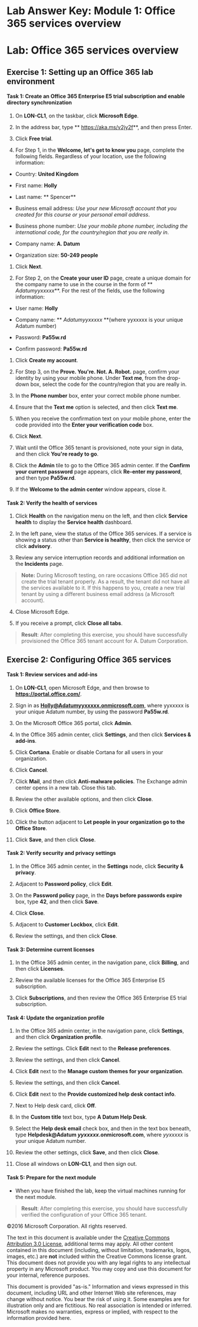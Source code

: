 # Lab Answer Key:  Module 1: Office 365 services overview
# Lab: Office 365 services overview
  
## Exercise 1: Setting up an Office 365 lab environment
  
#### Task 1: Create an Office 365 Enterprise E5 trial subscription and enable directory synchronization
  
1. On  **LON-CL1**, on the taskbar, click  **Microsoft Edge**.

2. In the address bar, type ** https://aka.ms/v2jy2f**, and then press Enter.

3. Click  **Free trial**.

4. For Step 1, in the  **Welcome, let's get to know you** page, complete the following fields. Regardless of your location, use the following information:


  - Country:  **United Kingdom**

  - First name:  **Holly**

  - Last name: ** Spencer**

  - Business email address:  _Use your new Microsoft account that you created for this course or your personal email address_.

  - Business phone number:  _Use your mobile phone number, including the international code, for the country/region that you are really in_.

  - Company name:  **A. Datum**

  - Organization size:  **50-249 people**


1. Click  **Next**.

2. For Step 2, on the  **Create your user ID** page, create a unique domain for the company name to use in the course in the form of ** _Adatumyyxxxxx_**. For the rest of the fields, use the following information:


  - User name:  **Holly**

  - Company name:  ** _Adatumyyxxxxx_ **(where yyxxxxx is your unique Adatum number)

  - Password:  **Pa55w.rd**

  - Confirm password:  **Pa55w.rd**


1. Click  **Create my account**.

2. For Step 3, on the  **Prove. You're. Not. A. Robot.** page, confirm your identity by using your mobile phone. Under **Text me**, from the drop-down box, select the code for the country/region that you are really in.

3. In the  **Phone number** box, enter your correct mobile phone number.

4. Ensure that the  **Text me** option is selected, and then click **Text me**.

5. When you receive the confirmation text on your mobile phone, enter the code provided into the  **Enter your verification code** box.

6. Click  **Next**.

7. Wait until the Office 365 tenant is provisioned, note your sign in data, and then click  **You're ready to go**.

8. Click the  **Admin** tile to go to the Office 365 admin center. If the **Confirm your current password** page appears, click **Re-enter my password**, and then type  **Pa55w.rd**.

9. If the  **Welcome to the admin center** window appears, close it.



#### Task 2: Verify the health of services
  
1. Click  **Health** on the navigation menu on the left, and then click **Service health** to display the **Service health** dashboard.

2. In the left pane, view the status of the Office 365 services. If a service is showing a status other than  **Service is healthy**, then click the service or click  **advisory**.

3. Review any service interruption records and additional information on the  **Incidents** page.
>  **Note:** During Microsoft testing, on rare occasions Office 365 did not create the trial tenant properly. As a result, the tenant did not have all the services available to it. If this happens to you, create a new trial tenant by using a different business email address (a Microsoft account).
4. Close Microsoft Edge.

5. If you receive a prompt, click  **Close all tabs**.


>  **Result**: After completing this exercise, you should have successfully provisioned the Office 365 tenant account for A. Datum Corporation.


## Exercise 2: Configuring Office 365 services
  
#### Task 1: Review services and add-ins
  
1. On  **LON-CL1**, open Microsoft Edge, and then browse to  **https://portal.office.com/**.

2. Sign in as  **Holly@Adatumyyxxxxx.onmicrosoft.com**, where yyxxxxx is your unique Adatum number, by using the password  **Pa55w.rd**.

3. On the Microsoft Office 365 portal, click  **Admin**.

4. In the Office 365 admin center, click  **Settings**, and then click  **Services &amp; add-ins**.

5. Click  **Cortana**. Enable or disable Cortana for all users in your organization.

6. Click  **Cancel**.

7. Click  **Mail**, and then click  **Anti-malware policies**. The Exchange admin center opens in a new tab. Close this tab.

8. Review the other available options, and then click  **Close**.

9. Click  **Office Store**.

10. Click the button adjacent to  **Let people in your organization go to the Office Store**.

11. Click  **Save**, and then click  **Close**.



#### Task 2: Verify security and privacy settings
  
1. In the Office 365 admin center, in the  **Settings** node, click **Security &amp; privacy**.

2. Adjacent to  **Password policy**, click  **Edit**.

3. On the  **Password policy** page, in the **Days before passwords expire** box, type **42**, and then click  **Save**.

4. Click  **Close**.

5. Adjacent to  **Customer Lockbox**, click  **Edit**.

6. Review the settings, and then click  **Close**.



#### Task 3: Determine current licenses
  
1. In the Office 365 admin center, in the navigation pane, click  **Billing**, and then click  **Licenses**.

2. Review the available licenses for the Office 365 Enterprise E5 subscription.

3. Click  **Subscriptions**, and then review the Office 365 Enterprise E5 trial subscription.



#### Task 4: Update the organization profile
  
1. In the Office 365 admin center, in the navigation pane, click  **Settings**, and then click  **Organization profile**.

2. Review the settings. Click  **Edit** next to the **Release preferences**.

3. Review the settings, and then click  **Cancel**.

4. Click  **Edit** next to the **Manage custom themes for your organization**.

5. Review the settings, and then click  **Cancel**.

6. Click  **Edit** next to the **Provide customized help desk contact info**.

7. Next to Help desk card, click  **Off**.

8. In the  **Custom title** text box, type **A Datum Help Desk**.

9. Select the  **Help desk email** check box, and then in the text box beneath, type **Helpdesk@Adatum _yyxxxxx_.onmicrosoft.com**, where  _yyxxxxx_ is your unique Adatum number.

10. Review the other settings, click  **Save**, and then click  **Close**.

11. Close all windows on  **LON-CL1**, and then sign out.



#### Task 5: Prepare for the next module
  
- When you have finished the lab, keep the virtual machines running for the next module.


>  **Result**: After completing this exercise, you should have successfully verified the configuration of your Office 365 tenant.



©2016 Microsoft Corporation. All rights reserved.

The text in this document is available under the [Creative Commons Attribution 3.0 License](https://creativecommons.org/licenses/by/3.0/legalcode "Creative Commons Attribution 3.0 License"), additional terms may apply.  All other content contained in this document (including, without limitation, trademarks, logos, images, etc.) are **not** included within the Creative Commons license grant.  This document does not provide you with any legal rights to any intellectual property in any Microsoft product. You may copy and use this document for your internal, reference purposes.

This document is provided "as-is." Information and views expressed in this document, including URL and other Internet Web site references, may change without notice. You bear the risk of using it. Some examples are for illustration only and are fictitious. No real association is intended or inferred. Microsoft makes no warranties, express or implied, with respect to the information provided here.

  